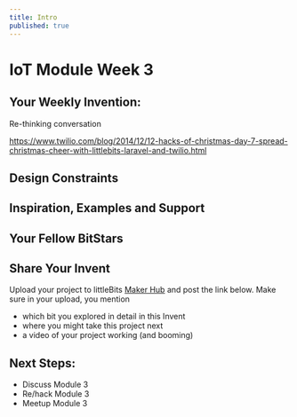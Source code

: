 ```yaml
---
title: Intro
published: true
---
```


# IoT Module Week 3

## Your Weekly Invention: 

Re-thinking conversation

https://www.twilio.com/blog/2014/12/12-hacks-of-christmas-day-7-spread-christmas-cheer-with-littlebits-laravel-and-twilio.html

## Design Constraints
 

## Inspiration, Examples and Support


## Your Fellow BitStars

### 

## Share Your Invent 
Upload your project to littleBits [Maker Hub](http://littlebits.cc/projects) and post the link below. Make sure in your upload, you mention
- which bit you explored in detail in this Invent
- where you might take this project next
- a video of your project working (and booming)

## Next Steps:
- Discuss Module 3
- Re/hack Module 3
- Meetup Module 3